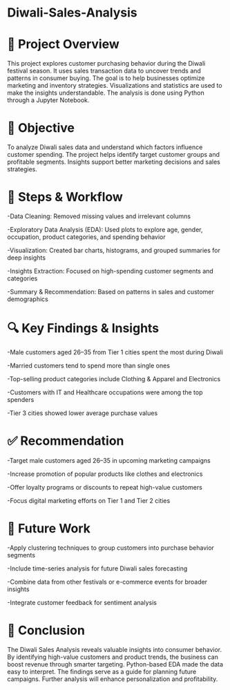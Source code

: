 # Diwali-Sales-Analysis
# 📌 Project Overview
This project explores customer purchasing behavior during the Diwali festival season. It uses sales transaction data to uncover trends and patterns in consumer buying. The goal is to help businesses optimize marketing and inventory strategies. Visualizations and statistics are used to make the insights understandable. The analysis is done using Python through a Jupyter Notebook.

# 🎯 Objective
To analyze Diwali sales data and understand which factors influence customer spending. The project helps identify target customer groups and profitable segments. Insights support better marketing decisions and sales strategies.

# 🔄 Steps & Workflow
-Data Cleaning: Removed missing values and irrelevant columns

-Exploratory Data Analysis (EDA): Used plots to explore age, gender, occupation, product categories, and spending behavior

-Visualization: Created bar charts, histograms, and grouped summaries for deep insights

-Insights Extraction: Focused on high-spending customer segments and categories

-Summary & Recommendation: Based on patterns in sales and customer demographics

# 🔍 Key Findings & Insights
-Male customers aged 26–35 from Tier 1 cities spent the most during Diwali

-Married customers tend to spend more than single ones

-Top-selling product categories include Clothing & Apparel and Electronics

-Customers with IT and Healthcare occupations were among the top spenders

-Tier 3 cities showed lower average purchase values

# ✅ Recommendation
-Target male customers aged 26–35 in upcoming marketing campaigns

-Increase promotion of popular products like clothes and electronics

-Offer loyalty programs or discounts to repeat high-value customers

-Focus digital marketing efforts on Tier 1 and Tier 2 cities

# 🚀 Future Work
-Apply clustering techniques to group customers into purchase behavior segments

-Include time-series analysis for future Diwali sales forecasting

-Combine data from other festivals or e-commerce events for broader insights

-Integrate customer feedback for sentiment analysis

# 🧾 Conclusion
The Diwali Sales Analysis reveals valuable insights into consumer behavior. By identifying high-value customers and product trends, the business can boost revenue through smarter targeting. Python-based EDA made the data easy to interpret. The findings serve as a guide for planning future campaigns. Further analysis will enhance personalization and profitability.
